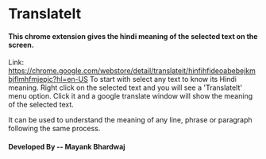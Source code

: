 # TranslateIt
#### This chrome extension gives the hindi meaning of the selected text on the screen.

Link: https://chrome.google.com/webstore/detail/translateit/hinfihfideoabebejkmbjflmhfmjepjc?hl=en-US
To start with select any text to know its Hindi meaning. 
Right click on the selected text and you will see a 'TranslateIt' menu option.
Click it and a google translate window will show the meaning of the selected text.

It can be used to understand the meaning of any line, phrase or paragraph following the same process.
#### Developed By -- Mayank Bhardwaj
